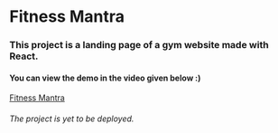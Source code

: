 # Fitness Mantra
<h3>This project is a landing page of a gym website made with React. </h3>
<h4>You can view the demo in the video given below :) </h4>


[Fitness Mantra](https://github.com/ananya-gta/Fitness-Mantra/assets/64327691/5159ab77-629e-4b28-bd32-0e07e968e6d8)

<h6>The project is yet to be deployed.</h6>
